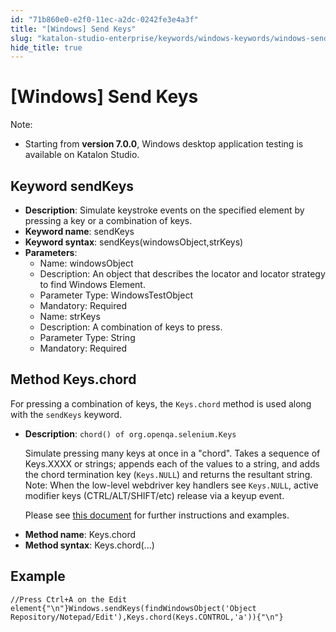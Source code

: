 ```yaml
---
id: "71b860e0-e2f0-11ec-a2dc-0242fe3e4a3f"
title: "[Windows] Send Keys"
slug: "katalon-studio-enterprise/keywords/windows-keywords/windows-send-keys"
hide_title: true
---
```


# <a id="id_0" class="anchor_top_offset"/><a id="ariaid-title1" class="anchor_top_offset"/>[Windows] Send Keys

              
<div xmlns="http://www.w3.org/1999/xhtml" className="note note note_note" id="id_0__id"><span className="note__title">Note:</span> 
  <ul className="ul"><li className="li"><p className="p">Starting from <strong className="ph b">version 7.0.0</strong>, Windows desktop
        application testing is available on Katalon Studio.</p></li></ul>
</div>
      

## <a id="id_0__id_1" class="anchor_top_offset"/>Keyword sendKeys

              
<ul xmlns="http://www.w3.org/1999/xhtml" className="ul"><li className="li">     <strong className="ph b">Description</strong>: Simulate keystroke events on the     specified element by pressing a key or a combination of keys.</li><li className="li">     <strong className="ph b">Keyword name</strong>: sendKeys</li><li className="li">     <strong className="ph b">Keyword syntax</strong>:     sendKeys(windowsObject,strKeys)</li><li className="li">     <strong className="ph b">Parameters</strong>:      <ul className="ul"><li className="li">Name: windowsObject</li><li className="li">Description: An object that describes the locator and locator         strategy to find Windows Element.</li><li className="li">Parameter Type: WindowsTestObject</li><li className="li">Mandatory: Required</li><li className="li">Name: strKeys</li><li className="li">Description: A combination of keys to press.</li><li className="li">Parameter Type: String</li><li className="li">Mandatory: Required</li></ul>   </li></ul> 
      

## <a id="id_0__id_2" class="anchor_top_offset"/>Method Keys.chord

              
<p xmlns="http://www.w3.org/1999/xhtml" className="p">For pressing a combination of keys, the <code className="ph codeph">Keys.chord</code>   method is used along with the <code className="ph codeph">sendKeys</code> keyword.</p> 
      
<ul xmlns="http://www.w3.org/1999/xhtml" className="ul"><li className="li">     <p className="p"><strong className="ph b">Description</strong>: <code className="ph codeph">chord() of org.openqa.selenium.Keys</code></p><p className="p">Simulate pressing many keys at once in a "chord". Takes a       sequence of Keys.XXXX or strings; appends each of the values to a       string, and adds the chord termination key (<code className="ph codeph">Keys.NULL</code>)       and returns the resultant string. Note: When the low-level       webdriver key handlers see <code className="ph codeph">Keys.NULL</code>, active modifier       keys (CTRL/ALT/SHIFT/etc) release via a keyup event.</p>     <p className="p">Please see <a className="xref j-external-link" href="https://www.codota.com/code/java/methods/org.openqa.selenium.Keys/chord" target="_blank">this         document</a> for further instructions and examples.</p>   </li><li className="li"><strong className="ph b">Method name</strong>: Keys.chord</li><li className="li"><strong className="ph b">Method syntax</strong>: Keys.chord(...)</li></ul> 
      

## <a id="id_0__id_3" class="anchor_top_offset"/>Example

                      
<pre xmlns="http://www.w3.org/1999/xhtml" className="pre codeblock"><code>//Press Ctrl+A on the Edit element{"\n"}Windows.sendKeys(findWindowsObject('Object Repository/Notepad/Edit'),Keys.chord(Keys.CONTROL,'a')){"\n"}</code></pre> 
            
